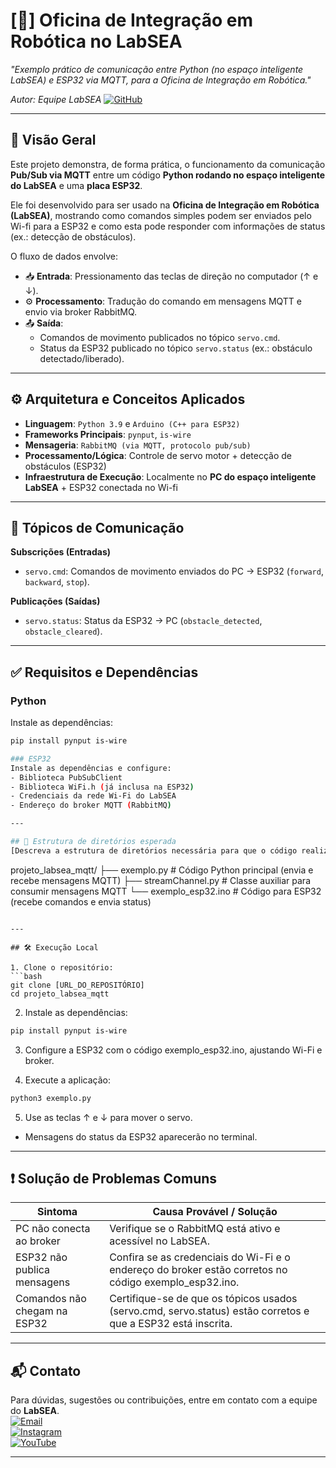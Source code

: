 # [🤖] Oficina de Integração em Robótica no LabSEA

*_"Exemplo prático de comunicação entre Python (no espaço inteligente LabSEA) e ESP32 via MQTT, para a Oficina de Integração em Robótica."_*

*_Autor: Equipe LabSEA_* [![GitHub](https://img.shields.io/badge/GitHub-%2312100E.svg?style=flat&logo=github&logoColor=white)](https://github.com/labsea)

---

## 📌 Visão Geral
Este projeto demonstra, de forma prática, o funcionamento da comunicação **Pub/Sub via MQTT** entre um código **Python rodando no espaço inteligente do LabSEA** e uma **placa ESP32**.  

Ele foi desenvolvido para ser usado na **Oficina de Integração em Robótica (LabSEA)**, mostrando como comandos simples podem ser enviados pelo Wi-fi para a ESP32 e como esta pode responder com informações de status (ex.: detecção de obstáculos).


O fluxo de dados envolve:
- 📥 **Entrada**: Pressionamento das teclas de direção no computador (↑ e ↓).  
- ⚙️ **Processamento**: Tradução do comando em mensagens MQTT e envio via broker RabbitMQ.  
- 📤 **Saída**:  
  - Comandos de movimento publicados no tópico `servo.cmd`.  
  - Status da ESP32 publicado no tópico `servo.status` (ex.: obstáculo detectado/liberado).  

---

## ⚙️ Arquitetura e Conceitos Aplicados

- **Linguagem**: `Python 3.9` e `Arduino (C++ para ESP32)`
- **Frameworks Principais**: `pynput`, `is-wire`
- **Mensageria**: `RabbitMQ (via MQTT, protocolo pub/sub)`
- **Processamento/Lógica**: Controle de servo motor + detecção de obstáculos (ESP32)
- **Infraestrutura de Execução**: Localmente no **PC do espaço inteligente LabSEA** + ESP32 conectada no Wi-fi

---

## 📡 Tópicos de Comunicação

**Subscrições (Entradas)**  
- `servo.cmd`: Comandos de movimento enviados do PC → ESP32 (`forward`, `backward`, `stop`).

**Publicações (Saídas)**  
- `servo.status`: Status da ESP32 → PC (`obstacle_detected`, `obstacle_cleared`).

---

## ✅ Requisitos e Dependências
### Python
Instale as dependências:
```bash
pip install pynput is-wire

### ESP32
Instale as dependências e configure:
- Biblioteca PubSubClient
- Biblioteca WiFi.h (já inclusa na ESP32)
- Credenciais da rede Wi-Fi do LabSEA
- Endereço do broker MQTT (RabbitMQ)

---

## 📂 Estrutura de diretórios esperada
[Descreva a estrutura de diretórios necessária para que o código realize a leitura ou o uso de outros arquivos para suas funcionalidades.]

```
projeto_labsea_mqtt/
├── exemplo.py            # Código Python principal (envia e recebe mensagens MQTT)
├── streamChannel.py      # Classe auxiliar para consumir mensagens MQTT
└── exemplo_esp32.ino     # Código para ESP32 (recebe comandos e envia status)
```

---

## 🛠️ Execução Local

1. Clone o repositório:
```bash
git clone [URL_DO_REPOSITÓRIO]
cd projeto_labsea_mqtt
```

2. Instale as dependências:
```bash
pip install pynput is-wire
```

3. Configure a ESP32 com o código exemplo_esp32.ino, ajustando Wi-Fi e broker.

4. Execute a aplicação:
```bash
python3 exemplo.py
```

5. Use as teclas ↑ e ↓ para mover o servo.
- Mensagens do status da ESP32 aparecerão no terminal.

---

## ❗ Solução de Problemas Comuns

| Sintoma | Causa Provável / Solução |
|--------|----------------------------|
| PC não conecta ao broker | Verifique se o RabbitMQ está ativo e acessível no LabSEA. |
| ESP32 não publica mensagens | Confira se as credenciais do Wi-Fi e o endereço do broker estão corretos no código exemplo_esp32.ino. |
| Comandos não chegam na ESP32 | Certifique-se de que os tópicos usados (servo.cmd, servo.status) estão corretos e que a ESP32 está inscrita. |

---

## 📬 Contato

Para dúvidas, sugestões ou contribuições, entre em contato com a equipe do **LabSEA**.  
[![Email](https://img.shields.io/badge/Email-%234285F4.svg?style=flat&logo=gmail&logoColor=white)](mailto:labsea.gua@ifes.edu.br)<br>
[![Instagram](https://img.shields.io/badge/Instagram-%23E4405F.svg?style=flat&logo=instagram&logoColor=white)](https://www.instagram.com/labsea.gua/)<br>
[![YouTube](https://img.shields.io/badge/YouTube-%23FF0000.svg?style=flat&logo=youtube&logoColor=white)](https://www.youtube.com/channel/UCpiTMhUtKi3W7QnoOSL9UsQ)<br>

---
 
